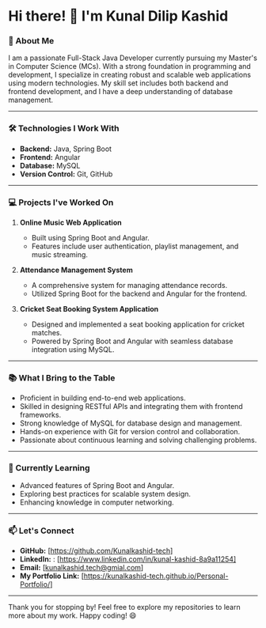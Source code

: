 # Hi there! 👋 I'm Kunal Dilip Kashid

### 🚀 About Me
I am a passionate Full-Stack Java Developer currently pursuing my Master's in Computer Science (MCs). With a strong foundation in programming and development, I specialize in creating robust and scalable web applications using modern technologies. My skill set includes both backend and frontend development, and I have a deep understanding of database management.

---

### 🛠️ Technologies I Work With
- **Backend:** Java, Spring Boot
- **Frontend:** Angular
- **Database:** MySQL
- **Version Control:** Git, GitHub

---

### 💻 Projects I've Worked On
1. **Online Music Web Application**
   - Built using Spring Boot and Angular.
   - Features include user authentication, playlist management, and music streaming.

2. **Attendance Management System**
   - A comprehensive system for managing attendance records.
   - Utilized Spring Boot for the backend and Angular for the frontend.

3. **Cricket Seat Booking System Application**
   - Designed and implemented a seat booking application for cricket matches.
   - Powered by Spring Boot and Angular with seamless database integration using MySQL.

---

### 📚 What I Bring to the Table
- Proficient in building end-to-end web applications.
- Skilled in designing RESTful APIs and integrating them with frontend frameworks.
- Strong knowledge of MySQL for database design and management.
- Hands-on experience with Git for version control and collaboration.
- Passionate about continuous learning and solving challenging problems.

---

### 🌱 Currently Learning
- Advanced features of Spring Boot and Angular.
- Exploring best practices for scalable system design.
- Enhancing knowledge in computer networking.

---

### 📫 Let's Connect
- **GitHub:** [https://github.com/Kunalkashid-tech]
- **LinkedIn:** : [https://www.linkedin.com/in/kunal-kashid-8a9a11254]
- **Email:** [kunalkashid.tech@gmial.com]
- **My Portfolio Link:** [https://kunalkashid-tech.github.io/Personal-Portfolio/]

---

Thank you for stopping by! Feel free to explore my repositories to learn more about my work. Happy coding! 😄

